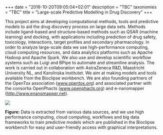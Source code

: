 +++
date = "2016-10-20T09:05:04+02:01"
description = "TBC"
taxonomies = "TBC"
title = "Large-scale Predictive Modelling in Drug Discovery"
+++

This project aims at developing computational methods, tools and
predictive models to aid the drug discovery process on large data sets.
Methods include ligand-based and structure-based methods such as QSAR
(machine learning) and docking, with applications including prediction
of drug safety, toxicology, interactions, target profiles and secondary
pharmacology. In order to analyze large-scale data we use
high-performance computing, cloud computing resources, and data
analytics platforms such as Apache Hadoop and Apache Spark. We also use
and develop scientific workflow systems such as Luigi and BPipe to
automate and streamline analysis. The work is carried out in
collaboration with AstraZeneca R&D, Maastricht University NL, and
Karolinska Institutet. We aim at making models and tools available from
the Bioclipse workbench. We are also founding partners of the OpenTox
association (www.opentox.org) and associated partner with the consortia
OpenPhacts (www.openphacts.org) and e-nanomapper
(http://www.enanomapper.net).

![](/img/reactive-modeling.png)
<div class="normal-text">

**Figure:** Data is extracted from various data sources, and we use high
performance computing, cloud computing, workflows and big data
frameworks to train predictive models which are published in the
Bioclipse workbench for easy and user-friendly access with graphical
interpretations.
